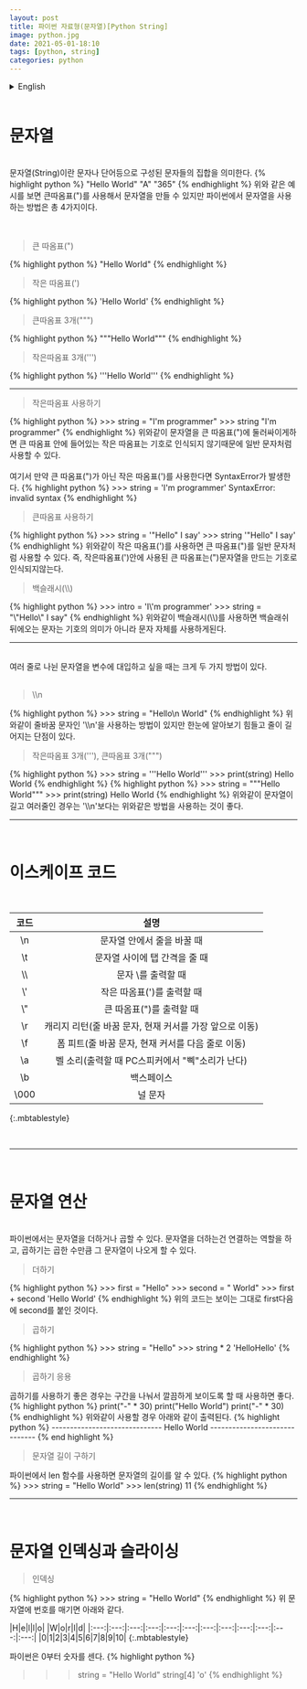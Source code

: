 ```yaml
---
layout: post
title: 파이썬 자료형(문자열)[Python String]
image: python.jpg
date: 2021-05-01-18:10
tags: [python, string]
categories: python
---
```


<details>
<summary>English</summary>
<div markdown="1">


-----------------------------------------------------------------------------------------------
------------------------------------------------------------------------------------------------------------------------------------------------------------------------------------------------
</div>
</details>
<br>

문자열
=====
<br>
문자열(String)이란 문자나 단어등으로 구성된 문자들의 집합을 의미한다.
{% highlight python %}
"Hello World"
"A"
"365"
{% endhighlight %}
위와 같은 예시를 보면 큰따옴표(")를 사용해서 문자열을 만들 수 있지만 파이썬에서 문자열을 사용하는 방법은 총 4가지이다.<br><br><br>


<Blockquote>큰 따옴표(")</Blockquote>
{% highlight python %}
"Hello World"
{% endhighlight %}

<Blockquote>작은 따옴표(')</Blockquote>
{% highlight python %}
'Hello World'
{% endhighlight %}

<Blockquote>큰따옴표 3개(""")</Blockquote>
{% highlight python %}
"""Hello World"""
{% endhighlight %}

<Blockquote>작은따옴표 3개(''')</Blockquote>
{% highlight python %}
'''Hello World'''
{% endhighlight %}
<br>

-----

<Blockquote>작은따옴표 사용하기</Blockquote>
{% highlight python %}
>>> string = "I'm programmer"
>>> string
"I'm programmer"
{% endhighlight %}
위와같이 문자열을 큰 따옴표(")에 둘러싸이게하면 큰 따옴표 안에 들어있는 작은 따옴표는 기호로 인식되지 않기때문에 일반 문자처럼 사용할 수 있다.<br>
<br>
여기서 만약 큰 따옴표(")가 아닌 작은 따옴표(')를 사용한다면 SyntaxError가 발생한다.
{% highlight python %}
>>> string = 'I'm programmer'
SyntaxError: invalid syntax
{% endhighlight %}
<Blockquote>큰따옴표 사용하기</Blockquote>
{% highlight python %}
>>> string = '"Hello" I say'
>>> string
'"Hello" I say'
{% endhighlight %}
위와같이 작은 따옴표(')를 사용하면 큰 따옴표(")를 일반 문자처럼 사용할 수 있다. 즉, 작은따옴표(')안에 사용된 큰 따옴표는(")문자열을 만드는 기호로 인식되지않는다.
<Blockquote>백슬래시(\\)</Blockquote>
{% highlight python %}
>>> intro = 'I\'m programmer'
>>> string = "\"Hello\" I say"
{% endhighlight %}
위와같이 백슬래시(\\)를 사용하면 백슬래쉬 뒤에오는 문자는 기호의 의미가 아니라 문자 자체를 사용하게된다.
<br>

------

<br>
여러 줄로 나뉜 문자열을 변수에 대입하고 싶을 때는 크게 두 가지 방법이 있다.<br><br>

<Blockquote>\\n</Blockquote>
{% highlight python %}
>>> string = "Hello\n World"
{% endhighlight %}
위와같이 줄바꿈 문자인 '\\n'을 사용하는 방법이 있지만 한눈에 알아보기 힘들고 줄이 길어지는 단점이 있다.

<Blockquote>작은따옴표 3개('''), 큰따옴표 3개(""")</Blockquote>
{% highlight python %}
>>> string = '''Hello
World'''
>>> print(string)
Hello
World
{% endhighlight %}
{% highlight python %}
>>> string = """Hello
World"""
>>> print(string)
Hello
World
{% endhighlight %}
위와같이 문자열이 길고 여러줄인 경우는 '\\n'보다는 위와같은 방법을 사용하는 것이 좋다.

<br>

----------

<br>

이스케이프 코드
=====
<br>

|코드|설명|
|:---:|:---:|
|\n|문자열 안에서 줄을 바꿀 때|
|\t|문자열 사이에 탭 간격을 줄 때|
|\\\\ |문자 \\를 출력할 때|
|\\\'|작은 따옴표(')를 출력할 때|
|\\\"|큰 따옴표(")를 출력할 때|
|\r|캐리지 리턴(줄 바꿈 문자, 현재 커서를 가장 앞으로 이동)|
|\f|폼 피트(줄 바꿈 문자, 현재 커서를 다음 줄로 이동)|
|\a|벨 소리(출력할 때 PC스피커에서 "삑"소리가 난다)|
|\b|백스페이스|
|\000|널 문자|
{:.mbtablestyle}

<br>

--------------------

<br>

문자열 연산
=====

<br>
파이썬에서는 문자열을 더하거나 곱할 수 있다. 문자열을 더하는건 연결하는 역할을 하고, 곱하기는 곱한 수만큼 그 문자열이 나오게 할 수 있다.
<br>
<Blockquote>더하기</Blockquote>
{% highlight python %}
>>> first = "Hello"
>>> second = " World"
>>> first + second
'Hello World'
{% endhighlight %}
위의 코드는 보이는 그대로 first다음에 second를 붙인 것이다.

<Blockquote>곱하기</Blockquote>
{% highlight python %}
>>> string = "Hello"
>>> string * 2
'HelloHello'
{% endhighlight %}

<Blockquote>곱하기 응용</Blockquote>
곱하기를 사용하기 좋은 경우는 구간을 나눠서 깔끔하게 보이도록 할 때 사용하면 좋다.
{% highlight python %}
print("-" * 30)
print("Hello World")
print("-" * 30)
{% endhighlight %}
위와같이 사용할 경우 아래와 같이 출력된다.
{% highlight python %}
------------------------------
Hello World
------------------------------
{% end highlight %}

<Blockquote>문자열 길이 구하기</Blockquote>
파이썬에서 len 함수를 사용하면 문자열의 길이를 알 수 있다.
{% highlight python %}
>>> string = "Hello World"
>>> len(string)
11
{% endhighlight %}<br>

-----------------------------

<br>

문자열 인덱싱과 슬라이싱
=====

<Blockquote>인덱싱</Blockquote>
{% highlight python %}
>>> string = "Hello World"
{% endhighlight %}
위 문자열에 번호를 매기면 아래와 같다.


|H|e|l|l|o| |W|o|r|l|d|
|:---:|:---:|:---:|:---:|:---:|:---:|:---:|:---:|:---:|:---:|:---:|:---:|
|0|1|2|3|4|5|6|7|8|9|10|
{:.mbtablestyle}


파이썬은 0부터 숫자를 센다.
{% highlight python %}
>>> string = "Hello World"
>>> string[4]
'o'
{% endhighlight %}
